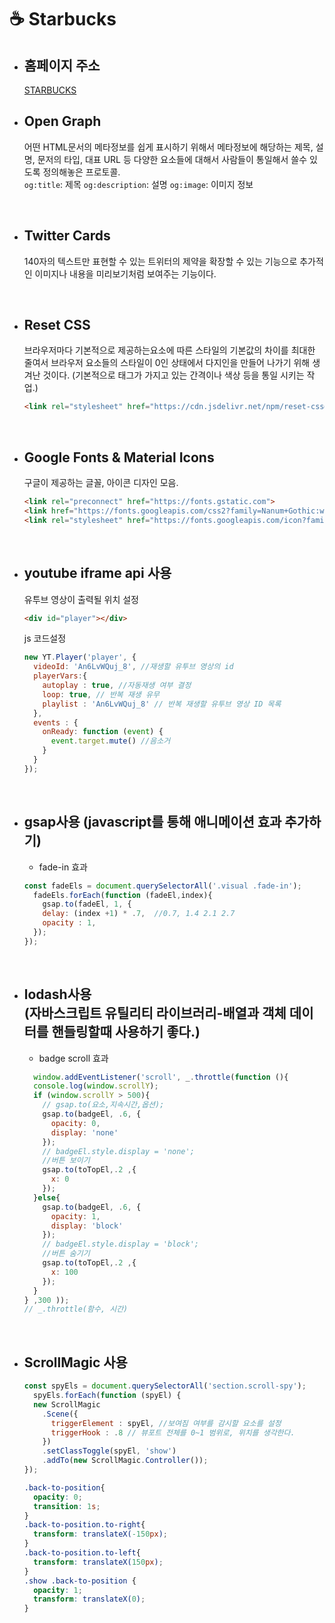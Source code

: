 # ☕ Starbucks

- ## 홈페이지 주소  <br/>
  [STARBUCKS](https://pedantic-jennings-0c99aa.netlify.app/)

- ## Open Graph

  어떤 HTML문서의 메타정보를 쉽게 표시하기 위해서 메타정보에 해당하는 제목, 설명, 문저의 타입, 대표 URL 등 다양한 요소들에 대해서 사람들이 통일해서 쓸수 있도록 정의해놓은 프로토콜. <br/>
  `og:title`: 제목
  `og:description`: 설명
  `og:image`: 이미지 정보
  
<br/>

- ## Twitter Cards

  140자의 텍스트만 표현할 수 있는 트위터의 제약을 확장할 수 있는 기능으로 추가적인 이미지나 내용을 미리보기처럼 보여주는 기능이다.

<br/>

- ## Reset CSS

  브라우저마다 기본적으로 제공하는요소에 따른 스타일의 기본값의 차이를 최대한 줄여서 브라우저 요소들의 스타일이 0인 상태에서 다지인을 만들어 나가기 위해 생겨난 것이다. (기본적으로 태그가 가지고 있는 간격이나 색상 등을 통일 시키는 작업.)
  ```html
  <link rel="stylesheet" href="https://cdn.jsdelivr.net/npm/reset-css@5.0.1/reset.min.css" />
  ```
<br/>

- ##  Google Fonts & Material Icons

  구글이 제공하는 글꼴, 아이콘 디자인 모음.
  ```html
  <link rel="preconnect" href="https://fonts.gstatic.com">
  <link href="https://fonts.googleapis.com/css2?family=Nanum+Gothic:wght@400;700&display=swap" rel="stylesheet">
  <link rel="stylesheet" href="https://fonts.googleapis.com/icon?family=Material+Icons">
  ```
<br/>

- ## youtube iframe api 사용
  유투브 영상이 출력될 위치 설정
  ```html
  <div id="player"></div>
  ```
  js 코드설정
  ```js
  new YT.Player('player', {
    videoId: 'An6LvWQuj_8', //재생할 유투브 영상의 id
    playerVars:{ 
      autoplay : true, //자동재생 여부 결정
      loop: true, // 반복 재생 유무
      playlist : 'An6LvWQuj_8' // 반복 재생할 유투브 영상 ID 목록
    },
    events : {
      onReady: function (event) {
        event.target.mute() //음소거
      }
    }  
  });
  ```
  <br/>
  
- ## gsap사용 (javascript를 통해 애니메이션 효과 추가하기)
  - fade-in 효과
  ```js
  const fadeEls = document.querySelectorAll('.visual .fade-in');
    fadeEls.forEach(function (fadeEl,index){
      gsap.to(fadeEl, 1, {
      delay: (index +1) * .7,  //0.7, 1.4 2.1 2.7
      opacity : 1,
    });
  });
  ```
   <br/>
   
- ## lodash사용 <br/> (자바스크립트 유틸리티 라이브러리-배열과 객체 데이터를 핸들링할때 사용하기 좋다.)
  - badge scroll 효과
  ```js
    window.addEventListener('scroll', _.throttle(function (){
    console.log(window.scrollY);
    if (window.scrollY > 500){
      // gsap.to(요소,지속시간,옵션);
      gsap.to(badgeEl, .6, {
        opacity: 0,
        display: 'none'
      });
      // badgeEl.style.display = 'none';
      //버튼 보이기
      gsap.to(toTopEl,.2 ,{
        x: 0
      });
    }else{
      gsap.to(badgeEl, .6, {
        opacity: 1,
        display: 'block'
      });
      // badgeEl.style.display = 'block';
      //버튼 숨기기
      gsap.to(toTopEl,.2 ,{
        x: 100
      });
    }
  } ,300 ));
  // _.throttle(함수, 시간)
  ```
 <br/>
 
- ## ScrollMagic 사용
  ```js
  const spyEls = document.querySelectorAll('section.scroll-spy');
    spyEls.forEach(function (spyEl) {
    new ScrollMagic
      .Scene({
        triggerElement : spyEl, //보여짐 여부를 감시할 요소를 설정
        triggerHook : .8 // 뷰포트 전체를 0~1 범위로, 위치를 생각한다.
      })
      .setClassToggle(spyEl, 'show')
      .addTo(new ScrollMagic.Controller());
  });
  ```
  ```css
  .back-to-position{
    opacity: 0;
    transition: 1s;
  }
  .back-to-position.to-right{
    transform: translateX(-150px);
  }
  .back-to-position.to-left{ 
    transform: translateX(150px);
  }
  .show .back-to-position {
    opacity: 1;
    transform: translateX(0);
  }
  ```

